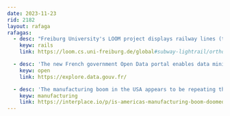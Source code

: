```yaml
---
date: 2023-11-23
rid: 2182
layout: rafaga
rafagas:
  - desc: "Freiburg University's LOOM project displays railway lines (trams, subways, short and long trains) in both geographical and schematic formats"
    keyw: rails
    link: https://loom.cs.uni-freiburg.de/global#subway-lightrail/orthorad/11/40.71734679978839/-73.94897460937501

  - desc: 'The new French government Open Data portal enables data mining via various visualization types'
    keyw: open
    link: https://explore.data.gouv.fr/

  - desc: 'The manufacturing boom in the USA appears to be repeating the same old patterns of inequality, urban expansion, and increased car dependency'
    keyw: manufacturing
    link: https://interplace.io/p/is-americas-manufacturing-boom-doomed
---
```

